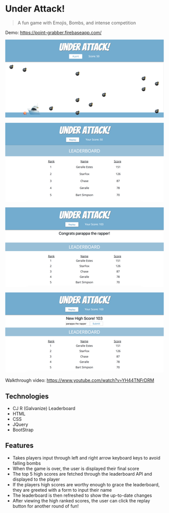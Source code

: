 # Under Attack!

> A fun game with Emojis, Bombs, and intense competition

Demo: https://point-grabber.firebaseapp.com/

![bomb_blast](assets/bomb_blast.png)

![leaderboard](assets/leaderboard.png)

![high score updated](assets/high_score_updated.png)

![new high score](assets/new_high_score.png)

Walkthrough video: https://www.youtube.com/watch?v=YH44TNFrDRM

## Technologies
* CJ R (Galvanize) Leaderboard
* HTML
* CSS
* JQuery
* BootStrap

## Features
* Takes players input through left and right arrow keyboard keys to avoid falling bombs
* When the game is over, the user is displayed their final score
* The top 5 high scores are fetched through the leaderboard API and displayed to the player
* If the players high scores are worthy enough to grace the leaderboard, they are greeted with a form to input their name
* The leaderboard is then refreshed to show the up-to-date changes
* After viewing the high ranked scores, the user can click the replay button for another round of fun!
